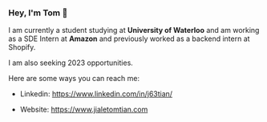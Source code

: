 ### Hey, I'm Tom 👋


I am currently a student studying at **University of Waterloo** and am working as a SDE Intern at **Amazon** and previously worked as a backend intern at Shopify. 

I am also seeking 2023 opportunities.

Here are some ways you can reach me:

- Linkedin: https://www.linkedin.com/in/j63tian/

- Website: https://www.jialetomtian.com

